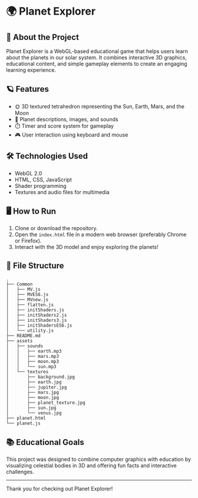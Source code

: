 
# 🌍 Planet Explorer

## 🚀 About the Project

Planet Explorer is a WebGL-based educational game that helps users learn about the planets in our solar system. It combines interactive 3D graphics, educational content, and simple gameplay elements to create an engaging learning experience.

## 🪐 Features

- 🌞 3D textured tetrahedron representing the Sun, Earth, Mars, and the Moon  
- 🌌 Planet descriptions, images, and sounds  
- ⏱️ Timer and score system for gameplay  
- 🎮 User interaction using keyboard and mouse

## 🛠️ Technologies Used

- WebGL 2.0  
- HTML, CSS, JavaScript  
- Shader programming  
- Textures and audio files for multimedia

## 🖥️ How to Run

1. Clone or download the repository.
2. Open the `index.html` file in a modern web browser (preferably Chrome or Firefox).
3. Interact with the 3D model and enjoy exploring the planets!

## 📁 File Structure
```
.
├── Common
│   ├── MV.js
│   ├── MVES6.js
│   ├── MVnew.js
│   ├── flatten.js
│   ├── initShaders.js
│   ├── initShaders2.js
│   ├── initShaders3.js
│   ├── initShadersES6.js
│   └── utility.js
├── README.md
├── assets
│   ├── sounds
│   │   ├── earth.mp3
│   │   ├── mars.mp3
│   │   ├── moon.mp3
│   │   └── sun.mp3
│   └── textures
│       ├── background.jpg
│       ├── earth.jpg
│       ├── jupiter.jpg
│       ├── mars.jpg
│       ├── moon.jpg
│       ├── planet_texture.jpg
│       ├── sun.jpg
│       └── venus.jpg
├── planet.html
└── planet.js

```
## 📚 Educational Goals

This project was designed to combine computer graphics with education by visualizing celestial bodies in 3D and offering fun facts and interactive challenges.

---

Thank you for checking out Planet Explorer!

